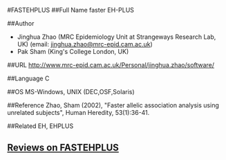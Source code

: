 #FASTEHPLUS
##Full Name
faster EH-PLUS

##Author
* Jinghua Zhao (MRC Epidemiology Unit at Strangeways Research Lab, UK) (email: jinghua.zhao@mrc-epid.cam.ac.uk)
* Pak Sham (King's College London, UK)

##URL
http://www.mrc-epid.cam.ac.uk/Personal/jinghua.zhao/software/

##Language
C

##OS
MS-Windows, UNIX (DEC,OSF,Solaris)

##Reference
Zhao, Sham (2002), "Faster allelic association analysis using unrelated subjects", Human Heredity, 53(1):36-41.

##Related
EH, EHPLUS


## [Reviews on FASTEHPLUS](https://github.com/gaow/genetic-analysis-software/issues/119)